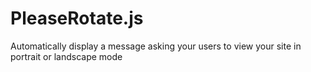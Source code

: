 PleaseRotate.js
===============

Automatically display a message asking your users to view your site in portrait or landscape mode
